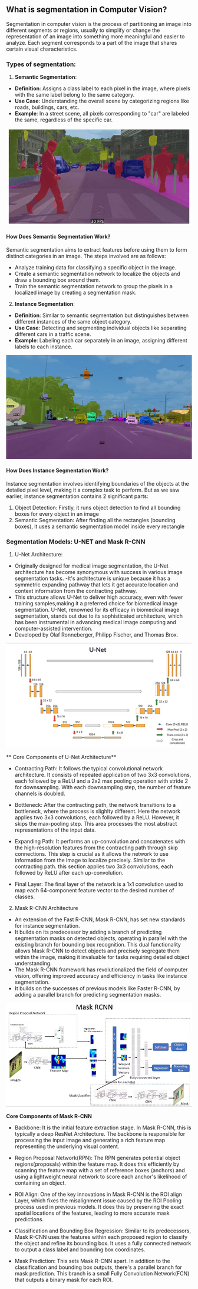 ## What is segmentation in Computer Vision?
Segmentation in computer vision is the process of partitioning an image into different segments or regions, usually to simplify or change  the representation of an image into something more meaningful and easier to analyze. Each segment corresponds to a part of the image that shares certain visual characteristics.

### Types of segmentation:
1. **Semantic Segmentation**:
- **Definition**: Assigns a class label to each pixel in the image, where pixels with the same label belong to the same category.
- **Use Case**: Understanding the overall scene by categorizing regions like roads, buildings, cars, etc.
- **Example**: In a street scene, all pixels corresponding to "car" are labeled the same, regardless of the specific car.

![alt text](segmentation_images/image-20.png)

#### How Does Semantic Segmentation Work?
Semantic segmentation aims to extract features before using them to form distinct categories in an image. The steps involved are as follows:

- Analyze training data for classifying a specific object in the image.
- Create a semantic segmentation network to localize the objects and draw a bounding box around them.
- Train the semantic segmentation network to group the pixels in a localized image by creating a segmentation mask.



2. **Instance Segmentation**:
- **Definition**: Similar to semantic segmentation but distinguishes between different instances of the same object category.
- **Use Case**: Detecting and segmenting individual objects like separating different cars in a traffic scene.
- **Example**: Labeling each car separately in an image, assigning different labels to each instance.

![alt text](segmentation_images/image-21.png)

#### How Does Instance Segmentation Work?
Instance segmentation involves identifying boundaries of the objects at the detailed pixel level, making it a complex task to perform. But as we saw earlier, instance segmentation contains 2 significant parts:

1. Object Detection: Firstly, it runs object detection to find all bounding boxes for every object in an image
2. Semantic Segmentation: After finding all the rectangles (bounding boxes), it uses a semantic segmentation model inside every rectangle


### Segmentation Models: U-NET and Mask R-CNN
1. U-Net Architecture:
- Originally designed for medical image segmentation, the U-Net architecture has become synonymous with success in various image segmentation tasks. 
-It's architecture is unique because it has a symmetric expanding pathway that lets it get accurate location and context information from the contracting pathway. 
- This structure allows U-Net to deliver high accuracy, even with fewer training samples,making it a preferred choice for biomedical image segmentation. U-Net, renowned for its efficacy in biomedical image segmentation, stands out due to its sophisticated architecture, which has been instrumental in advancing medical image computing and computer-assisted intervention.
-  Developed by Olaf Ronneberger, Philipp Fischer, and Thomas Brox.

![alt text](segmentation_images/image-22.png)

** Core Components of U-Net Architecture**
- Contracting Path: It follows the typical convolutional network architecture. It consists of repeated application of two 3x3 convolutions, each followed by a ReLU and a 2x2 max pooling operation with stride 2 for downsampling. With each downsampling step, the number of feature channels is doubled.

- Bottleneck: After the contracting path, the network transitions to a bottleneck, where the process is slighlty different. Here the network applies two 3x3 convolutions, each followed by a ReLU. However, it skips the max-pooling step. This area processes the most abstract representations of the input data.

- Expanding Path: It performs an up-convolution and concatenates with the high-resolution features from the contracting path through skip connections. This step is crucial as it allows the network to use information from the image to localize precisely. Similar to the contracting path. this section applies two 3x3 convolutions, each followed by ReLU after each up-convolution.

- Final Layer: The final layer of the network is a 1x1 convolution used to map each 64-component feature vector to the desired number of classes.


2. Mask R-CNN Architecture
- An extension of the Fast R-CNN, Mask R-CNN, has set new standards for instance segmentation. 
- It builds on its predecessor by adding a branch of predicting segmentation masks on detected objects, operating in parallel with the existing branch for bounding box recognition. This dual functionality allows Mask R-CNN to detect objects and precisely segregate them within the image, making it invaluable for tasks requiring detailed object understanding. 
- The Mask R-CNN framework has revolutionalized the field of computer vision, offering improved accuracy and efficiency in tasks like instance segmentation. 
- It builds on the successes of previous models like Faster R-CNN, by adding a parallel branch for predicting segmentation masks.

![alt text](segmentation_images/image-23.png)

**Core Components of Mask R-CNN**
- Backbone: It is the initial feature extraction stage. In Mask R-CNN, this is typically a deep ResNet Architecture. The backbone is responsible for processing the input image and generating a rich feature map representing the underlying visual content.

- Region Proposal Network(RPN): The RPN generates potential object regions(proposals) within the feature map. It does this efficiently by scanning the feature map with a set of reference boxes (anchors) and using a lightweight neural network to score each anchor's likelihood of containing an object.

- ROI Align: One of the key innovations in Mask R-CNN is the ROI align Layer, which fixes the misalignment issue caused by the ROI Pooling process used in previous models. It does this by preserving the exact spatial locations of the features, leading to more accurate mask predictions.

- Classification and Bounding Box Regression: Similar to its predecessors, Mask R-CNN uses the features within each proposed region to classify the object and refine its bounding box. It uses a fully connected network to output a class label and bounding box coordinates.

- Mask Prediction: This sets Mask R-CNN apart. In addition to the classification and bounding box outputs, there's a parallel branch for mask prediction. This branch is a small Fully Convolution Network(FCN) that outputs a binary mask for each ROI.